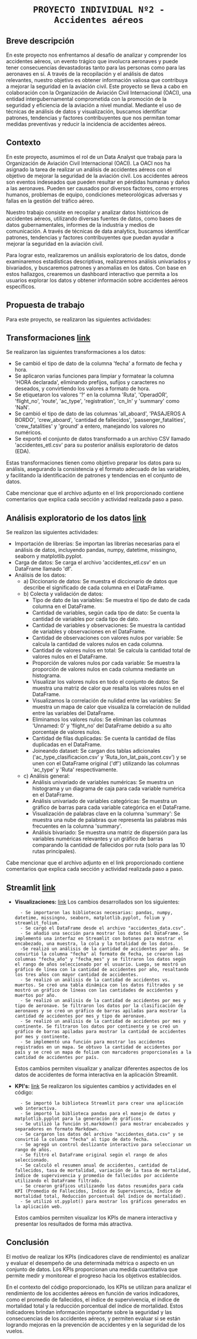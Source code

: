 # <h1 align=center> **`PROYECTO INDIVIDUAL Nº2 - Accidentes aéreos`** </h1>

## **Breve descripción**
En este proyecto nos enfrentamos al desafío de analizar y comprender los accidentes aéreos, un evento trágico que involucra aeronaves y puede tener consecuencias devastadoras tanto para las personas como para las aeronaves en sí. A través de la recopilación y el análisis de datos relevantes, nuestro objetivo es obtener información valiosa que contribuya a mejorar la seguridad en la aviación civil. Este proyecto se lleva a cabo en colaboración con la Organización de Aviación Civil Internacional (OACI), una entidad intergubernamental comprometida con la promoción de la seguridad y eficiencia de la aviación a nivel mundial. Mediante el uso de técnicas de análisis de datos y visualización, buscamos identificar patrones, tendencias y factores contribuyentes que nos permitan tomar medidas preventivas y reducir la incidencia de accidentes aéreos.


## **Contexto**

En este proyecto, asumimos el rol de un Data Analyst que trabaja para la Organización de Aviación Civil Internacional (OACI). La OACI nos ha asignado la tarea de realizar un análisis de accidentes aéreos con el objetivo de mejorar la seguridad de la aviación civil. Los accidentes aéreos son eventos indeseados que pueden resultar en pérdidas humanas y daños a las aeronaves. Pueden ser causados por diversos factores, como errores humanos, problemas de equipo, condiciones meteorológicas adversas y fallas en la gestión del tráfico aéreo.

Nuestro trabajo consiste en recopilar y analizar datos históricos de accidentes aéreos, utilizando diversas fuentes de datos, como bases de datos gubernamentales, informes de la industria y medios de comunicación. A través de técnicas de data analytics, buscamos identificar patrones, tendencias y factores contribuyentes que puedan ayudar a mejorar la seguridad en la aviación civil.

Para lograr esto, realizaremos un análisis exploratorio de los datos, donde examinaremos estadísticas descriptivas, realizaremos análisis univariados y bivariados, y buscaremos patrones y anomalías en los datos. Con base en estos hallazgos, crearemos un dashboard interactivo que permita a los usuarios explorar los datos y obtener información sobre accidentes aéreos específicos.

## **Propuesta de trabajo**
Para este proyecto, se realizaron las siguientes actividades:

## **Transformaciones** [link](xxxxxxxxxxxxxxxxxxxxxxx)
Se realizaron las siguientes transformaciones a los datos:
+ Se cambió el tipo de dato de la columna 'fecha' a formato de fecha y hora.
+ Se aplicaron varias funciones para limpiar y formatear la columna 'HORA declarada', eliminando prefijos, sufijos y caracteres no deseados, y convirtiendo los valores a formato de hora.
+ Se etiquetaron los valores '?' en la columna 'Ruta', 'OperadOR', 'flight_no', 'route', 'ac_type', 'registration', 'cn_ln' y 'summary' como 'NaN'.
+ Se cambió el tipo de dato de las columnas 'all_aboard', 'PASAJEROS A BORDO', 'crew_aboard', 'cantidad de fallecidos', 'passenger_fatalities', 'crew_fatalities' y 'ground' a entero, manejando los valores no numéricos.
+ Se exportó el conjunto de datos transformado a un archivo CSV llamado 'accidentes_etl.csv' para su posterior análisis exploratorio de datos (EDA).

Estas transformaciones tienen como objetivo preparar los datos para su análisis, asegurando la consistencia y el formato adecuado de las variables, y facilitando la identificación de patrones y tendencias en el conjunto de datos.

Cabe mencionar que el archivo adjunto en el link proporcionado contiene comentarios que explica cada sección y actividad realizada paso a paso.

## **Análisis exploratorio de los datos** [link](xxxxxxxxxxxxxxxxxxxxxxxx)
Se realizon las siguientes actividades:
+ Importación de librerías: Se importan las librerías necesarias para el análisis de datos, incluyendo pandas, numpy, datetime, missingno, seaborn y matplotlib.pyplot.
+ Carga de datos: Se carga el archivo 'accidentes_etl.csv' en un DataFrame llamado 'df'.
+ Análisis de los datos:
    - a) Diccionario de datos: Se muestra el diccionario de datos que describe el significado de cada columna en el DataFrame.
    - b) Colecta y validación de datos:
        - Tipo de dato de las variables: Se muestra el tipo de dato de cada columna en el DataFrame.
        - Cantidad de variables, según cada tipo de dato: Se cuenta la cantidad de variables por cada tipo de dato.
        - Cantidad de variables y observaciones: Se muestra la cantidad de variables y observaciones en el DataFrame.
        - Cantidad de observaciones con valores nulos por variable: Se calcula la cantidad de valores nulos en cada columna.
        - Cantidad de valores nulos en total: Se calcula la cantidad total de valores nulos en el DataFrame.
        - Proporción de valores nulos por cada variable: Se muestra la proporción de valores nulos en cada columna mediante un histograma.
        - Visualizar los valores nulos en todo el conjunto de datos: Se muestra una matriz de calor que resalta los valores nulos en el DataFrame.
        - Visualizamos la correlación de nulidad entre las variables: Se muestra un mapa de calor que visualiza la correlación de nulidad entre las variables del DataFrame.
        - Eliminamos los valores nulos: Se eliminan las columnas 'Unnamed: 0' y 'flight_no' del DataFrame debido a su alto porcentaje de valores nulos.
        - Cantidad de filas duplicadas: Se cuenta la cantidad de filas duplicadas en el DataFrame.
        - Joineando dataset: Se cargan dos tablas adicionales ('ac_type_clasificacion.csv' y 'Ruta_lon_lat_pais_cont.csv') y se unen con el DataFrame original ('df') utilizando las columnas 'ac_type' y 'Ruta' respectivamente.
    - c) Análisis general:
        - Análisis univariado de variables numéricas: Se muestra un histograma y un diagrama de caja para cada variable numérica en el DataFrame.
        - Análisis univariado de variables categóricas: Se muestra un gráfico de barras para cada variable categórica en el DataFrame.
        - Visualización de palabras clave en la columna 'summary': Se muestra una nube de palabras que representa las palabras más frecuentes en la columna 'summary'.
        - Análisis bivariado: Se muestra una matriz de dispersión para las variables numéricas relevantes y un gráfico de barras comparando la cantidad de fallecidos por ruta (solo para las 10 rutas principales).

Cabe mencionar que el archivo adjunto en el link proporcionado contiene comentarios que explica cada sección y actividad realizada paso a paso.

## **Streamlit** [link](hxxxxxxxxxxxxxxxxx)
+ **Visualizaciones:** [link](hxxxxxxxxxxxxxxxxx)
        Los cambios desarrollados son los siguientes:

        - Se importaron las bibliotecas necesarias: pandas, numpy, datetime, missingno, seaborn, matplotlib.pyplot, folium y streamlit_folium.
        - Se cargó el DataFrame desde el archivo "accidentes_data.csv".
        - Se añadió una sección para mostrar los datos del DataFrame. Se implementó una interfaz en Streamlit con botones para mostrar el encabezado, una muestra, la cola y la totalidad de los datos.
        -Se realizó un análisis de la cantidad de accidentes por año. Se convirtió la columna "fecha" al formato de fecha, se crearon las columnas "fecha_año" y "fecha_mes" y se filtraron los datos según el rango de años seleccionado por el usuario. Luego, se mostró un gráfico de línea con la cantidad de accidentes por año, resaltando los tres años con mayor cantidad de accidentes.
        - Se realizó un análisis de la cantidad de accidentes vs. muertos. Se creó una tabla dinámica con los datos filtrados y se mostró un gráfico de líneas con las cantidades de accidentes y muertos por año.
        - Se realizó un análisis de la cantidad de accidentes por mes y tipo de aeronave. Se filtraron los datos por la clasificación de aeronaves y se creó un gráfico de barras apiladas para mostrar la cantidad de accidentes por mes y tipo de aeronave.
        - Se realizó un análisis de la cantidad de accidentes por mes y continente. Se filtraron los datos por continente y se creó un gráfico de barras apiladas para mostrar la cantidad de accidentes por mes y continente.
        - Se implementó una función para mostrar los accidentes registrados en un mapa. Se obtuvo la cantidad de accidentes por país y se creó un mapa de folium con marcadores proporcionales a la cantidad de accidentes por país.

    Estos cambios permiten visualizar y analizar diferentes aspectos de los datos de accidentes de forma interactiva en la aplicación Streamlit.

+ **KPI's:** [link](hxxxxxxxxxxxxxxxxx)
        Se realizaron los siguientes cambios y actividades en el código:

        - Se importó la biblioteca Streamlit para crear una aplicación web interactiva.
        - Se importó la biblioteca pandas para el manejo de datos y matplotlib.pyplot para la generación de gráficos.
        - Se utilizó la función st.markdown() para mostrar encabezados y separadores en formato Markdown.
        - Se cargaron los datos del archivo "accidentes_data.csv" y se convirtió la columna "fecha" al tipo de dato fecha.
        - Se agregó un control deslizante interactivo para seleccionar un rango de años.
        - Se filtró el DataFrame original según el rango de años seleccionado.
        - Se calculó el resumen anual de accidentes, cantidad de fallecidos, tasa de mortalidad, variación de la tasa de mortalidad, índice de supervivencia y promedio de fallecidos por accidente utilizando el DataFrame filtrado.
        - Se crearon gráficos utilizando los datos resumidos para cada KPI (Promedio de Fallecidos, Índice de Supervivencia, Índice de mortalidad total, Reducción porcentual del índice de mortalidad).
        - Se utilizó st.pyplot() para mostrar los gráficos generados en la aplicación web.

    Estos cambios permiten visualizar los KPIs de manera interactiva y presentar los resultados de forma más atractiva.


## **Conclusión**
El motivo de realizar los KPIs (indicadores clave de rendimiento) es analizar y evaluar el desempeño de una determinada métrica o aspecto en un conjunto de datos. Los KPIs proporcionan una medida cuantitativa que permite medir y monitorear el progreso hacia los objetivos establecidos.

En el contexto del código proporcionado, los KPIs se utilizan para analizar el rendimiento de los accidentes aéreos en función de varios indicadores, como el promedio de fallecidos, el índice de supervivencia, el índice de mortalidad total y la reducción porcentual del índice de mortalidad. Estos indicadores brindan información importante sobre la seguridad y las consecuencias de los accidentes aéreos, y permiten evaluar si se están logrando mejoras en la prevención de accidentes y en la seguridad de los vuelos.
